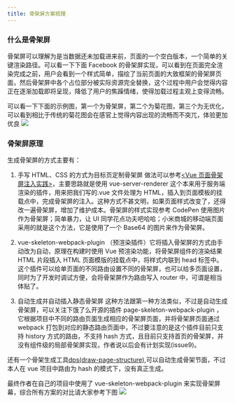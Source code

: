 ```yaml
---
title: 骨架屏方案梳理
---
```


### 什么是骨架屏

骨架屏可以理解为是当数据还未加载进来前，页面的一个空白版本，一个简单的关键渲染路径。可以看一下下面 Facebook 的骨架屏实现，可以看到在页面完全渲染完成之前，用户会看到一个样式简单，描绘了当前页面的大致框架的骨架屏页面，然后骨架屏中各个占位部分被实际资源完全替换，这个过程中用户会觉得内容正在逐渐加载即将呈现，降低了用户的焦躁情绪，使得加载过程主观上变得流畅。

可以看一下下面的示例图，第一个为骨架屏，第二个为菊花图，第三个为无优化，可以看到相比于传统的菊花图会在感官上觉得内容出现的流畅而不突兀，体验更加优良
![](https://user-gold-cdn.xitu.io/2018/8/20/165532314650e882?imageslim)

### 骨架屏原理

生成骨架屏的方式主要有：

1. 手写 HTML、CSS 的方式为目标页定制骨架屏
   做法可以参考[<Vue 页面骨架屏注入实践>](https://segmentfault.com/a/1190000014832185)，主要思路就是使用 vue-server-renderer 这个本来用于服务端渲染的插件，用来把我们写的.vue 文件处理为 HTML，插入到页面模板的挂载点中，完成骨架屏的注入。这种方式不甚文明，如果页面样式改变了，还得改一遍骨架屏，增加了维护成本。骨架屏的样式实现参考 CodePen 使用图片作为骨架屏；简单暴力，让 UI 同学花点功夫吧哈哈；小米商城的移动端页面采用的就是这个方法，它是使用了一个 Base64 的图片来作为骨架屏。

2. vue-skeleton-webpack-plugin （预渲染插件）它将插入骨架屏的方式由手动改为自动，原理在构建时使用 Vue 预渲染功能，将骨架屏组件的渲染结果 HTML 片段插入 HTML 页面模版的挂载点中，将样式内联到 head 标签中。这个插件可以给单页面的不同路由设置不同的骨架屏，也可以给多页面设置，同时为了开发时调试方便，会将骨架屏作为路由写入 router 中，可谓是相当体贴了。

3. 自动生成并自动插入静态骨架屏
   这种方法跟第一种方法类似，不过是自动生成骨架屏，可以关注下饿了么开源的插件 page-skeleton-webpack-plugin ，它根据项目中不同的路由页面生成相应的骨架屏页面，并将骨架屏页面通过 webpack 打包到对应的静态路由页面中，不过要注意的是这个插件目前只支持 history 方式的路由，不支持 hash 方式，且目前只支持首页的骨架屏，并没有组件级的局部骨架屏实现，作者说以后会有计划实现(issue9)。

还有一个骨架生成工具[dps(draw-page-structure)](https://github.com/famanoder/dps),可以自动生成骨架节面，不过本人在 vue 项目中路由为 hash 的模式下，没有真正生成。

最终作者在自己的项目中使用了 vue-skeleton-webpack-plugin 来实现骨架屏幕，综合所有方案的对比请大家参考下图
![](/skeleton.png)
